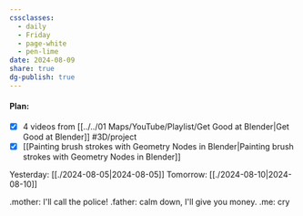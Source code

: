 ```yaml
---
cssclasses:
  - daily
  - Friday
  - page-white
  - pen-lime
date: 2024-08-09
share: true
dg-publish: true
---
```

#### Plan:
- [x] 4 videos from [[../../01 Maps/YouTube/Playlist/Get Good at Blender|Get Good at Blender]] #3D/project
- [x] [[Painting brush strokes with Geometry Nodes in Blender|Painting brush strokes with Geometry Nodes in Blender]]

Yesterday: [[./2024-08-05|2024-08-05]]
Tomorrow: [[./2024-08-10|2024-08-10]]

.mother: I'll call the police!
.father: calm down, I'll give you money.
.me: cry